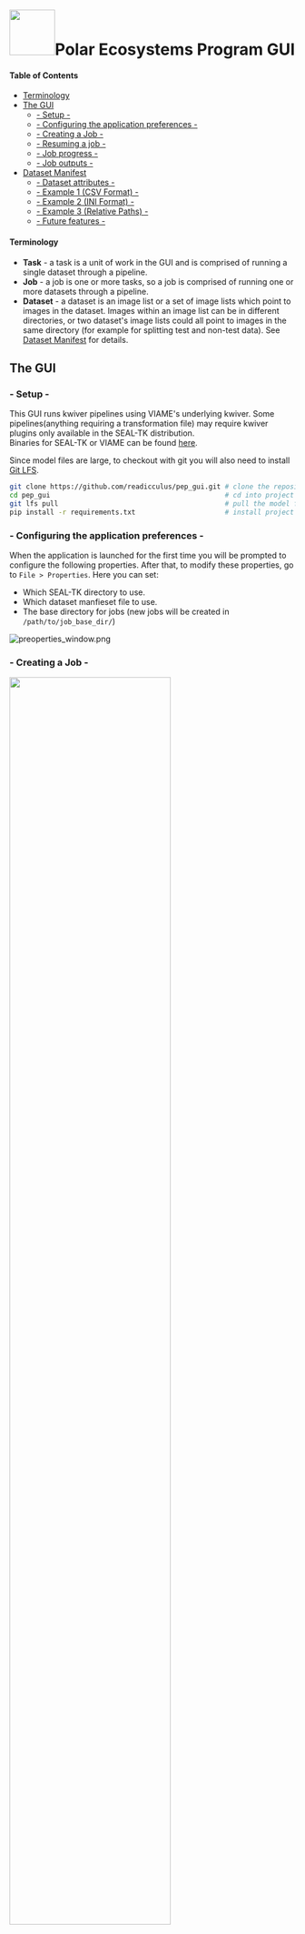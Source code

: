 <h1><img src="lib/img/icon_80x80.png" width="80" height="80"/>Polar Ecosystems Program GUI</h1>

#### Table of Contents
  * [Terminology](#terminology)
  * [The GUI](#the-gui)
    + [- Setup -](#--setup--)
    + [- Configuring the application preferences -](#--configuring-the-application-preferences--)
    + [- Creating a Job -](#--creating-a-job--)
    + [- Resuming a job -](#--resuming-a-job--)
    + [- Job progress -](#--job-progress--)
    + [- Job outputs -](#--job-outputs--)
  * [Dataset Manifest](#dataset-manifest)
    + [- Dataset attributes -](#--dataset-attributes--)
    + [- Example 1 (CSV Format) -](#--example-1-csv-format--)
    + [- Example 2 (INI Format) -](#--example-2-ini-format--)
    + [- Example 3 (Relative Paths) -](#--example-3-relative-paths--)
    + [- Future features -](#--future-features--)


#### Terminology
 - **Task** - a task is a unit of work in the GUI and is comprised of running a single dataset through a pipeline.
 - **Job** - a job is one or more tasks, so a job is comprised of running one or more datasets through a pipeline.
 - **Dataset** - a dataset is an image list or a set of image lists which point to images in the dataset.  Images within an image list can be in different directories, or two dataset's image lists could all point to images in the same directory (for example for splitting test and non-test data).  See [Dataset Manifest](#dataset-manifest) for details.
## The GUI
### - Setup -
This GUI runs kwiver pipelines using VIAME's underlying kwiver.  Some pipelines(anything requiring a transformation file) 
may require kwiver plugins only available in the SEAL-TK distribution.  
Binaries for SEAL-TK or VIAME can be found [here](https://github.com/VIAME/VIAME/#installations).

Since model files are large, to checkout with git you will also need to install [Git LFS](https://git-lfs.github.com/).

```bash
git clone https://github.com/readicculus/pep_gui.git # clone the repository
cd pep_gui                                           # cd into project
git lfs pull                                         # pull the model files using Git LFS
pip install -r requirements.txt                      # install project dependencies
```

### - Configuring the application preferences -
When the application is launched for the first time you will be prompted to configure the following properties.
After that, to modify these properties, go to `File > Properties`.
Here you can set:
- Which SEAL-TK directory to use.
- Which dataset manfieset file to use.
- The base directory for jobs (new jobs will be created in `/path/to/job_base_dir/`)

![preoperties_window.png](lib/img/screenshots/preoperties_window.png)
### - Creating a Job -
<img src="lib/img/screenshots/create_job.png" width="75%" height="75%">

When you first launch the program you will be brought to a page to create a job.  To create a job:
1. Select which datasets you want to run
2. Select which pipeline to use
3. Select a unique name for your job

### - Resuming a job -
Resuming a job is usefil if for some reason the GUI or machine you are on crashes mid-job.  In addition if for some reason you were to cancel some tasks in a job, and decide you want to run them later, resuming will re-run any cancelled tasks.
To resume a Job click `File > Resume Job` which will open a prompt to select a folder.  Select the folder of the job you would like to resume.

_Since a task is the smallest unit of work, if a task fails half way through, resuming a job will re-run that task from the beginning.  If a task is successful resuming a job will not re-run that task._ 

### - Job progress -
<img src="lib/img/screenshots/progress_window.png" width="75%" height="75%">

The job progress GUI allows you to track individual task's progress, to cancel a task, and to see metrics such as seconds/iteration and estimated time to completion.
### - Job outputs -
#### Pipeline outputs (processed image lists/detections)
1. When a task is running, the task's outputs will be written to `job_base_dir/job_name/outputs_pending/`.
2. When a task is cancelled or an error occurs the task's output files will be moved to `job_base_dir/job_name/outputs_error/`.
3. When a task is successfully completed the task's output files will be moved to  `job_base_dir/job_name/outputs_success/`.
#### Logs
The `job_base_dir/job_name/logs/` directory contains the underlying kwiver outputs and application logs which are helpful for debugging purposes


## Dataset Manifest
The dataset manifest is a file that defines all of the datasets available in csv or ini format.  When creating a job you will be able to select and filter which datasets from the dataset manifest to run.

This format allows us to organize datasets as arbitrary hierarchies.  

### - Dataset attributes -
Currently a dataset must have one or more of the following attributes:
- `dataset_name` - a unique name for this dataset **(required and unique)**
- `color_image_list` - the color image list txt file **(one required)**
- `thermal_image_list` - the thermal image list txt file **(one required)**
    
Additional optional attributes are:
- `transformation_file` - the .h5 transformation file **(optional)**

### - Example 1 (CSV Format) -
This format requires `.csv` file extension.
```csv
dataset_name, color_image_list, thermal_image_list, transformation_file
Kotz-2019-fl04-CENT, /path/to/kotz/fl04/CENT/color_images.txt, /path/to/kotz/fl04/CENT/thermal_images.txt, /path/to/Homographies/A90_RGB-IR_C_100mm_0deg_20190509_fl4.h5
Kotz-2019-fl04-LEFT, /path/to/kotz/fl04/LEFT/color_images.txt, /path/to/kotz/fl04/LEFT/thermal_images.txt, /path/to/Homographies/A90_RGB-IR_L_100mm_25deg_20190509-11_fl4-7.h5
```
This example defines 2 datasets, exactly the same as the INI example below, which we can select from in the GUI for running pipelines.
```
Kotz-2019-fl04-CENT
Kotz-2019-fl04-LEFT
```

### - Example 2 (INI Format) -
Can use file extension `.ini` or `.cfg` for this format.  The datset_name in INI format is provided by the section name in brackets as shown below.
```ini
[Kotz-2019-fl04-CENT]
thermal_image_list=/path/to/kotz/fl04/CENT/thermal_images.txt
color_image_list=/path/to/kotz/fl04/CENT/thermal_images.txt
transformation_file=/path/to/Homographies/A90_RGB-IR_C_100mm_0deg_20190509_fl4.h5

[Kotz-2019-fl04-LEFT]
thermal_image_list=/path/to/kotz/fl04/LEFT/thermal_images.txt
color_image_list=/path/to/kotz/fl04/LEFT/thermal_images.txt
transformation_file=/path/to/Homographies/A90_RGB-IR_L_100mm_25deg_20190509-11_fl4-7.h5
```
This example defines 2 datasets, exactly the same as the CSV example above, which we can select from in the GUI for running pipelines.
```
Kotz-2019-fl04-CENT
Kotz-2019-fl04-LEFT
```

### - Example 3 (Relative Paths) -
You can use absolute or relative paths.  If using relative paths, the relative path must be relative to the manifest file.
```ini
; if this manifest is located at '/path/to/kotz/manifest.cfg'
; then the two below are equivalent
[Kotz-2019-fl04-CENT-relative]
thermal_image_list=fl04/CENT/thermal_images.txt
color_image_list=fl04/CENT/thermal_images.txt
transformation_file=/path/to/Homographies/A90_RGB-IR_C_100mm_0deg_20190509_fl4.h5

[Kotz-2019-fl04-CENT-absolute]
thermal_image_list=/path/to/kotz/fl04/CENT/thermal_images.txt
color_image_list=/path/to/kotz/fl04/CENT/thermal_images.txt
transformation_file=/path/to/Homographies/A90_RGB-IR_L_100mm_25deg_20190509-11_fl4-7.h5
```
### - Future features -
  - Ability to define a set of images using wildcards instead of having to define an image list. ex `thermal_image_list: /path/to/kotz/fl04/CENT/*_ir.tif`
